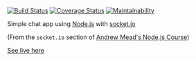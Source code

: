 [![Build Status](https://travis-ci.org/un-tethered/chat-app.svg?branch=master)](https://travis-ci.org/un-tethered/chat-app)
[![Coverage Status](https://coveralls.io/repos/github/un-tethered/chat-app/badge.svg?branch=master)](https://coveralls.io/github/un-tethered/chat-app?branch=master)
[![Maintainability](https://api.codeclimate.com/v1/badges/a5bb2d8115552f1706dd/maintainability)](https://codeclimate.com/github/un-tethered/chat-app/maintainability)

Simple chat app using [Node.js](https://nodejs.org/en/) with [socket.io](https://socket.io)

(From the `socket.io` section of [Andrew Mead's Node.js Course](https://www.udemy.com/user/andrewmead/))

[See live here](https://the-chat-app-omo.herokuapp.com)
